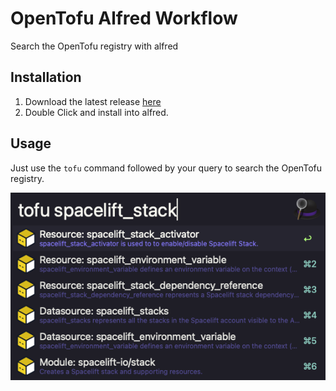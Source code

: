 # OpenTofu Alfred Workflow
Search the OpenTofu registry with alfred

## Installation

1. Download the latest release [here](https://raw.githubusercontent.com/apollorion/opentofu-alfred/refs/heads/master/opentofu_alfred.alfredworkflow)
2. Double Click and install into alfred.

## Usage

Just use the `tofu` command followed by your query to search the OpenTofu registry.

![example.png](example.png)